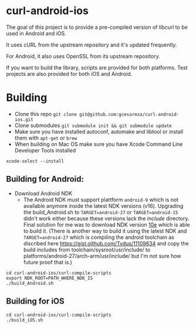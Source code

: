 curl-android-ios
================
The goal of this project is to provide a pre-compiled version of libcurl to be
used in Android and iOS.

It uses cURL from the upstream repository and it's updated frequently.

For Android, it also uses OpenSSL from its upstream repository.

If you want to build the library, scripts are provided for both platforms.
Test projects are also provided for both iOS and Android.

# Building
* Clone this repo `git clone git@github.com:gcesarmza/curl-android-ios.git`
* Clone submodules `git submodule init && git submodule update`
* Make sure you have installed autoconf, automake and libtool or install them with `apt-get` or `brew`
* When building on Mac OS make sure you have Xcode Command Line Developer Tools installed
```
xcode-select --install
```

## Building for Android:
* Download Android NDK
  * The Android NDK must support plattform `android-9` which is not available anymore inside the latest NDK versions (v16). Upgrading the build_Android.sh to `TARGET=android-27` or `TARGET=android-15` didn't work either because these versions lack the *include* directory. Final solution for me was to download NDK version [10e](https://developer.android.com/ndk/downloads/older_releases.html) which is able to build it. (There is another way to build it using the latest NDK and `TARGET=android-27` which is compiling the android toolchain as discribed here https://gist.github.com/Tydus/11109634 and copy the build includes from toolchain/sysroot/usr/include/ to platforms/android-27/arch-arm/usr/include/ but I'm not sure how future proof that is.)
```
cd curl-android-ios/curl-compile-scripts
export NDK_ROOT=PATH_WHERE_NDK_IS
./build_Android.sh
```

## Building for iOS
```
cd curl-android-ios/curl-compile-scripts
./build_iOS.sh
```
